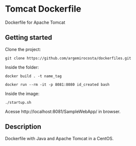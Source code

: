 # Tomcat Dockerfile

Dockerfile for Apache Tomcat

## Getting started

Clone the project:

```shell
git clone https://github.com/argemirocosta/dockerfiles.git
```

Inside the folder:

```shell
docker build . -t name_tag
```

```shell
docker run --rm -it -p 8081:8080 id_created bash  
```

Inside the image:
```shell
./startup.sh 
```

Acesse http://localhost:8081/SampleWebApp/ in browser.

## Description

Dockerfile with Java and Apache Tomcat in a CentOS.
